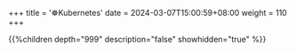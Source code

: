 +++
title = '☸️Kubernetes'
date = 2024-03-07T15:00:59+08:00
weight = 110
+++

{{%children depth="999" description="false" showhidden="true" %}}